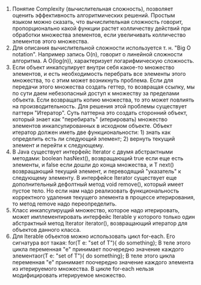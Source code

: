 <ol>
<li> Понятие Complexity (вычислительная сложность), позволяет оценить эффективность алгоритмических решений. 
Простым языком можно сказать, что вычислительная сложность говорит, пропорционально какой функции растет колличеству
действий при обработки множества элементов, если увеличивать колличество элементов этого множества.
</li>
<li> Для описания вычислительной сложности используется т. н. "Big O notation". Например запись O(n), говорит о 
линейной сложности алгоритма. А O(log(n)), характеризует логарифмическую сложность.
</li>
<li> Если объект инкапсулирует внутри себя какое-то множество элементов, и есть необходимость перебрать все элементы 
этого множества, то с этим может возникнуть проблема. Если для передачи этого множества создать геттер, то возвращая 
ссылку, мы по сути даем небезопасный доступ к множеству за пределами объекта. Если возвращать копию множества, 
то это может повлиять на производительность. Для решения этой проблемы существует паттерн "Итератор". 
Суть паттерна это создать сторонний объект, который знает как "перебирать" (итерировать) множество элементов 
инкапсулированных в исходном объекте. Объект итератор должен иметь две функциональности: 
1) знать как определить есть ли следующий элемент; 
2) вернуть текущий элемент и перейти к следующему.
</li>
<li> В Java существует интерфейс Iterator<T> с двумя абстрактными методами: boolean hasNext(), 
возвращающий true если еще есть элементы, и false если дошли до конца множества, и T next() возвращающий 
текущий элемент, и переводящий "указатель" к следующему элементу. В интерфейсе Iterator существует еще 
дополнительный дефолтный метод void remove(), который имеет пустое тело. Но если нам надо реализовать 
функциональность корректного удаления текущего элемента в процессе итерирования, то метод remove надо переопределить.
</li>
<li> Класс инкапсулирущий множество, которое надо итерировать, может имплементировать интерфейс Iterable<T> у 
которого только один абстрактный метод Iterator<T> iterator(), возвращающий итератор для объектов данного класса.
</li>
<li> Для Iterable объектов можно использовать цикл for-each. Его сигнатура вот такая: for(T e: "set of T"){ do something}; 
В теле этого цикла переменная "e" принимает поочередно значение каждого элементаor(T e: "set of T"){ do something}; 
В теле этого цикла переменная "e" принимает поочередно значение каждого элемента из итерируемого множества. 
В цикле for-each нельзя модифицировать итерируемое множество.
</li>

</ol>